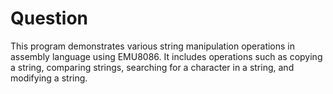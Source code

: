# Question

This program demonstrates various string manipulation operations in assembly language using EMU8086. It includes operations such as copying a string, comparing strings, searching for a character in a string, and modifying a string.
